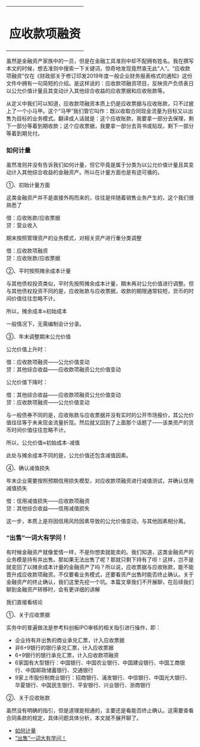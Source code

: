 <link rel="stylesheet" href="../stylesheets/notestyles.css" />
<link rel="icon" href="../favicon.ico" />
<div class="content">
<table class="covertitle"><tr><td>

# 应收款项融资

<center></center>
</td></tr></table>

虽然是金融资产家族中的一员，但是在金融工具准则中却不配拥有姓名。我在撰写本文的时候，想去准则中搜索一下关键词，惊奇地发现竟然查无此“人”。“应收款项融资”仅在《财政部关于修订印发2019年度一般企业财务报表格式的通知》这份文件中拥有一句简短的介绍。是这样说的：应收款项融资项目，反映资产负债表日以公允价值计量且其变动计入其他综合收益的应收票据和应收账款等。

从定义中我们可以知道，应收款项融资本质上仍是应收票据与应收账款，只不过披上了一个小马甲。这个“马甲”我们管它叫作：既以收取合同现金流量为目标又以出售为目标的业务模式。翻译成人话就是：这个应收账款，我要拿一部分去保理，剩下一部分等着到期收款；这个应收票据，我要拿一部分去背书或贴现，剩下一部分等着到期兑付。

### 如何计量

虽然准则并没有告诉我们如何计量，但它毕竟是属于分类为以公允价值计量且其变动计入其他综合收益的金融资产。所以在计量方面也是有迹可循的。

①、初始计量方面

这类金融资产并不是直接外购而来的，往往是伴随着销售业务产生的，这个我们很熟悉了

借：应收账款/应收票据  
贷：营业收入

期末按照管理资产的业务模式，对相关资产进行重分类调整

借：应收款项融资  
贷：应收账款/应收票据

②、平时按照摊余成本计量

与其他债权投资类似，平时先按照摊余成本计量，期末再对公允价值进行调整。但与其他债权投资不同的是，应收账款与应收票据，收款的期限通常较短，货币的时间价值往往忽略不计。

所以，摊余成本≈初始成本

一般情况下，无需编制会计分录。

③、年末调整期末公允价值

公允价值上升时：

借：应收款项融资——公允价值变动  
贷：其他综合收益——应收款项融资公允价值变动

公允价值下降时：

借：其他综合收益——应收款项融资公允价值变动  
贷：应收款项融资——公允价值变动

与一般债券不同的是，应收账款与应收票据并没有实时的公开市场报价，其公允价值往往等于未来现金流量折现。然后就又回到了上面那个话题了——该类资产的货币时间价值往往忽略不计。

所以，公允价值≈初始成本-减值

此处与摊余成本不同的是，公允价值还包含减值因素。

④、确认减值损失

年末企业需要按照预期信用损失模型，对应收款项融资进行减值测试，并确认信用减值损失

借：信用减值损失——应收款项融资  
贷：其他综合收益——信用减值损失

这一步，本质上是将因信用风险因素导致的公允价值变动，与其他因素相分离。

### “出售”一词大有学问！

有时候金融资产就像爱情一样，不是你想卖就能卖的。我们知道，这类金融资产的业务模是持有并出售。那如果无法出售了呢？那就只剩下持有了呗！这样，岂不是就变回了以摊余成本计量的金融资产了吗？所以说，应收票据与应收账款，能不能晋升成应收款项融资。不仅要看业务模式，还要看资产出售时能否终止确认。关于金融资产的终止确认，我们这里先挖一个坑。本篇文章我们不开展聊，在后续我们聊到金融资产转移时，会有更详细的讲解

我们直接看结论

①、关于应收票据

实务中的普遍做法是参考科创板IPO审核的相关指引进行操作，即：

- 企业持有并出售的商业承兑汇票，计入应收票据
- 非6+9银行的银行承兑汇票，计入应收票据
- 6+9银行的银行承兑汇票，计入应收款项融资
- 6家国有大型银行：中国银行、中国农业银行、中国建设银行、中国工商银行、中国邮政储蓄银行、交通银行
- 9家上市股份制商业银行：招商银行、浦发银行、中信银行、中国光大银行、华夏银行、中国民生银行、平安银行、兴业银行、浙商银行

②、关于应收账款

虽然没有明确的指引，但是道理是相通的，主要还是看能否终止确认。这需要查看合同条款的规定，具体问题具体分析，本文就不展开聊了。
</div>
<div class="toc">

- [如何计量](#如何计量)
- [“出售”一词大有学问！](#出售一词大有学问)

</div>